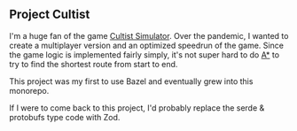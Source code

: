 Project Cultist
---------------

I'm a huge fan of the game [Cultist Simulator]. Over the pandemic, I wanted to create a multiplayer version
and an optimized speedrun of the game. Since the game logic is implemented fairly simply, it's not super hard
to do [A*] to try to find the shortest route from start to end.

[Cultist Simulator]: https://store.steampowered.com/app/718670/Cultist_Simulator/
[A*]: https://en.wikipedia.org/wiki/A*_search_algorithm

This project was my first to use Bazel and eventually grew into this monorepo.

If I were to come back to this project, I'd probably replace the serde & protobufs type code with Zod.
